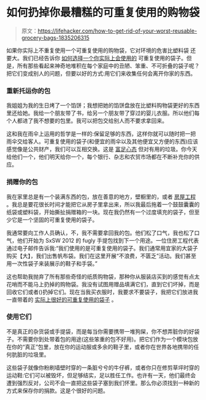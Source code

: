# 如何扔掉你最糟糕的可重复使用的购物袋

> 原文：<https://lifehacker.com/how-to-get-rid-of-your-worst-reusable-grocery-bags-1835206315>

如果你实际上不重复使用一个可重复使用的购物袋，它对环境的危害比塑料袋 还要大。我们已经告诉你 [如何选择一个你实际上会使用的](https://lifehacker.com/how-to-actually-use-your-reusable-grocery-bags-1821390104) 可重复使用的袋子。但是，所有那些看起来神奇地堆积在每个家庭中的丑陋、笨重、不可折叠的袋子呢？把它们变成别人的问题，但要以好的方式:用它们来收集任何会离开你家的东西。



### 重新托运你的包

我姐姐为我的生日烤了一个馅饼；我想把她的馅饼盘放在比塑料购物袋更好的东西里还给她。我给一个朋友带了书，给另一个朋友带了穿过的婴儿衣服。所以他们每个人都进了我不想要的包里。我可以把包交给别人而不要求拿回来。

这和我在雨伞上运用的哲学是一样的:保留足够的东西，这样你就可以随时把一把雨伞交给客人。可重复使用的袋子(和便宜的雨伞以及其他便宜又方便的东西)应该感觉像是公共财产，我们可以互相交换。这是 [富足心态](https://lifehacker.com/stop-procrastinating-with-the-abundance-mentality-143572) 但对有用的垃圾。你今天给他们一个，他们明天给你一个，每个银行、杂志和农贸市场都在不断补充你的供应。

### 捐赠你的包

我在家里总是有一个装满东西的包，放在善意的地方，壁橱里的，或者 [房屋工程](https://www.housingworks.org/) 。我总是要花很长时间才能把它从房子里拿出来，所以我最后拖着一个鼓鼓囊囊的纸袋或塑料袋，开始撕扯捐赠箱的一块。现在我仍然有一个过度填充的袋子，但至少它是一个坚固的可重复使用的袋子。

我通常要向工作人员确认，不，我不需要拿回我的包。他们松了口气，我也松了口气，他们开始为 SxSW 2012 的 fugly 手提包找到下一个用途。一位住房工程代表通过电子邮件告诉我:“我们使用的是可重复使用的袋子。我们通常用宜家的大袋子购买【大】，我们出售帆布袋。我们在这里开展“不浪费，不匮乏”活动。我们甚至用一次性袋子来装展示的鞋子和手袋。”

这也帮助我抛弃了所有那些奇怪的纸质购物袋，那种你从服装店买到的感觉有点太花哨而不能马上扔掉的购物袋。我没有试图用赠品填满它们，直到它们坏掉，而是回收它们或者()扔掉它们。现在当我买衣服时，我要求不要袋子，我把它们放进我一直带着的 [实际上很好的可重复使用的袋子](https://lifehacker.com/how-to-actually-use-your-reusable-grocery-bags-1821390104) 。

### 使用它们

不是真正的杂货袋或手提袋，而是每当你需要携带一堆狗屎，你不想弄脏你的好袋子。不需要你到处带着包的用途(这些笨重的包不好用)。把它们作为一个模块包放在你的“真正”包里，放在你的运动服或多余的鞋子里，或者你在世界各地携带的任何肮脏的垃圾里。

这些袋子就像你粉刷墙壁时穿的一条脏兮兮的牛仔裤，或者你只在修剪草坪时穿的运动鞋:它们可以被毁坏，但足够结实，足以胜任工作。也许有一天，他们最终会遭到强烈反对，公司不会一直把这些袋子塞到我们怀里。那么你必须找到一种新的方式来保存你的捐款。这是个很好的问题。